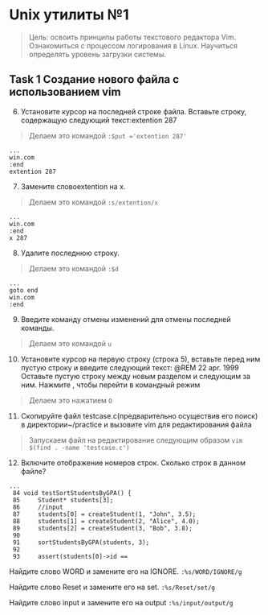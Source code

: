  # Unix утилиты №1
> Цель: освоить принципы работы текстового редактора Vim. Ознакомиться с
процессом логирования в Linux. Научиться определять уровень загрузки
системы.

## Task 1 Создание нового файла с использованием vim
6. Установите курсор на последней строке файла. Вставьте строку, содержащую
следующий текст:extention 287
> Делаем это командой `:$put ='extention 287'`
```
...
win.com
:end
extention 287
```
7. Замените словоextention на x.
> Делаем это командой `:s/extention/x `
```
...
win.com
:end
x 287
```
8. Удалите последнюю строку.
> Делаем это командой `:$d`
```
...
goto end
win.com
:end
```
9. Введите команду отмены изменений для отмены последней команды.
> Делаем это командой `u`

10. Установите курсор на первую строку (строка 5), вставьте перед ним пустую
строку и введите следующий текст:
@REM 22 apr. 1999
Оставьте пустую строку между новым разделом и следующим за ним. Нажмите
<ESC>, чтобы перейти в командный режим
> Делаем это нажатием `O`

11. Скопируйте файл testcase.c(предварительно осуществив его поиск) в
директории~/practice и вызовите vim для редактирования файла
> Запускаем файл на редактирование следующим образом `vim $(find . -name 'testcase.c')`

12. Включите отображение номеров строк. Сколько строк в данном файле?
```
...
 84 void testSortStudentsByGPA() {
 85     Student* students[3];
 86     //input
 87     students[0] = createStudent(1, "John", 3.5);
 88     students[1] = createStudent(2, "Alice", 4.0);
 89     students[2] = createStudent(3, "Bob", 3.8);
 90
 91     sortStudentsByGPA(students, 3);
 92
 93     assert(students[0]->id ==
```
Найдите слово WORD и замените его на IGNORE.  `:%s/WORD/IGNORE/g`

Найдите слово Reset и замените его на set.    `:%s/Reset/set/g`

Найдите слово input и замените его на output  `:%s/input/output/g`




